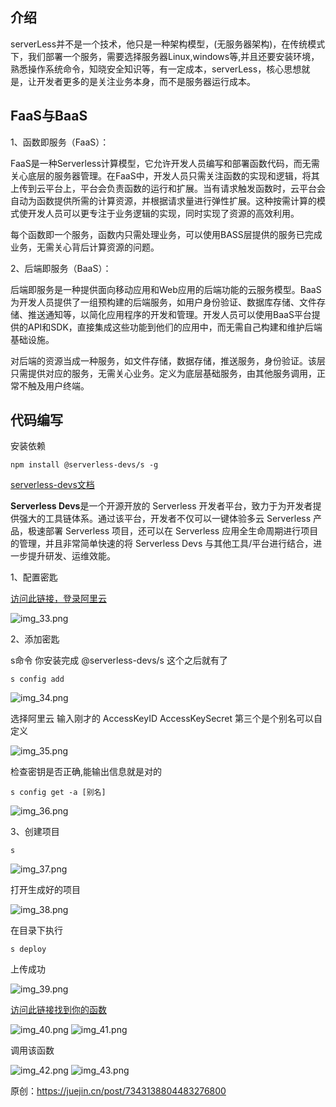 
## 介绍
serverLess并不是一个技术，他只是一种架构模型，(无服务器架构)，在传统模式下，我们部署一个服务，需要选择服务器Linux,windows等,并且还要安装环境，熟悉操作系统命令，知晓安全知识等，有一定成本，serverLess，核心思想就是，让开发者更多的是关注业务本身，而不是服务器运行成本。

## FaaS与BaaS

1、函数即服务（FaaS）：

FaaS是一种Serverless计算模型，它允许开发人员编写和部署函数代码，而无需关心底层的服务器管理。在FaaS中，开发人员只需关注函数的实现和逻辑，将其上传到云平台上，平台会负责函数的运行和扩展。当有请求触发函数时，云平台会自动为函数提供所需的计算资源，并根据请求量进行弹性扩展。这种按需计算的模式使开发人员可以更专注于业务逻辑的实现，同时实现了资源的高效利用。

每个函数即一个服务，函数内只需处理业务，可以使用BASS层提供的服务已完成业务，无需关心背后计算资源的问题。

2、后端即服务（BaaS）：

后端即服务是一种提供面向移动应用和Web应用的后端功能的云服务模型。BaaS为开发人员提供了一组预构建的后端服务，如用户身份验证、数据库存储、文件存储、推送通知等，以简化应用程序的开发和管理。开发人员可以使用BaaS平台提供的API和SDK，直接集成这些功能到他们的应用中，而无需自己构建和维护后端基础设施。

对后端的资源当成一种服务，如文件存储，数据存储，推送服务，身份验证。该层只需提供对应的服务，无需关心业务。定义为底层基础服务，由其他服务调用，正常不触及用户终端。

## 代码编写
安装依赖
```shell
npm install @serverless-devs/s -g
```
[serverless-devs文档](https://www.npmjs.com/package/@serverless-devs/s)

**Serverless Devs**是一个开源开放的 Serverless 开发者平台，致力于为开发者提供强大的工具链体系。通过该平台，开发者不仅可以一键体验多云 Serverless 产品，极速部署 Serverless 项目，还可以在 Serverless 应用全生命周期进行项目的管理，并且非常简单快速的将 Serverless Devs 与其他工具/平台进行结合，进一步提升研发、运维效能。

1、配置密匙

[访问此链接，登录阿里云](https://ram.console.aliyun.com/profile/access-keys)

![img_33.png](img_33.png)

2、添加密匙

s命令 你安装完成 @serverless-devs/s 这个之后就有了

```shell
s config add
```
![img_34.png](img_34.png)

选择阿里云 输入刚才的 AccessKeyID AccessKeySecret 第三个是个别名可以自定义

![img_35.png](img_35.png)

检查密钥是否正确,能输出信息就是对的

```shell
s config get -a [别名]
```
![img_36.png](img_36.png)

3、创建项目
```shell
s 
```

![img_37.png](img_37.png)

打开生成好的项目

![img_38.png](img_38.png)

在目录下执行

```shell
s deploy
```

上传成功

![img_39.png](img_39.png)

[访问此链接找到你的函数](https://fcnext.console.aliyun.com/cn-beijing/functions)

![img_40.png](img_40.png)
![img_41.png](img_41.png)

调用该函数

![img_42.png](img_42.png)
![img_43.png](img_43.png)

原创：https://juejin.cn/post/7343138804483276800
